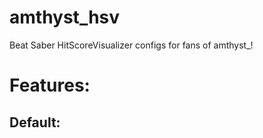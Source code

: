 # amthyst_hsv
Beat Saber HitScoreVisualizer configs for fans of amthyst_!


# Features:

## Default:
